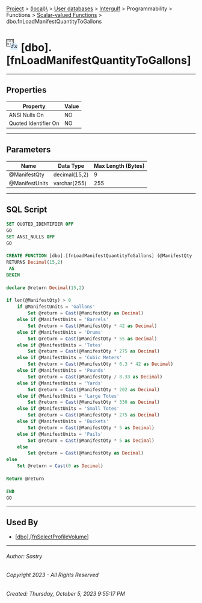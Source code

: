 #### 

[Project](../../../../../../index.md) > [(local)\\](../../../../../index.md) > [User databases](../../../../index.md) > [Intergulf](../../../index.md) > Programmability > Functions > [Scalar-valued Functions](Scalar-valued_Functions.md) > dbo.fnLoadManifestQuantityToGallons

# ![Scalar-valued Functions](../../../../../../Images/Function_Scalar32.png) [dbo].[fnLoadManifestQuantityToGallons]

---

## <a name="#properties"></a>Properties

| Property | Value |
|---|---|
| ANSI Nulls On | NO |
| Quoted Identifier On | NO |


---

## <a name="#parameters"></a>Parameters

| Name | Data Type | Max Length (Bytes) |
|---|---|---|
| @ManifestQty | decimal(15,2) | 9 |
| @ManifestUnits | varchar(255) | 255 |


---

## <a name="#sqlscript"></a>SQL Script

```sql
SET QUOTED_IDENTIFIER OFF
GO
SET ANSI_NULLS OFF
GO

CREATE FUNCTION [dbo].[fnLoadManifestQuantityToGallons] (@ManifestQty  Decimal(15,2),@ManifestUnits varchar(255))  
RETURNS Decimal(15,2)
 AS  
BEGIN 

declare @return Decimal(15,2)

if len(@ManifestQty) > 0
	if @ManifestUnits = 'Gallons'
		Set @return = Cast(@ManifestQty as Decimal)
	else if @ManifestUnits = 'Barrels'
		Set @return = Cast(@ManifestQty * 42 as Decimal)
	else if @ManifestUnits = 'Drums'
		Set @return = Cast(@ManifestQty * 55 as Decimal)
	else if @ManifestUnits = 'Totes'
		Set @return = Cast(@ManifestQty * 275 as Decimal)
	else if @ManifestUnits = 'Cubic Meters'
		Set @return = Cast(@ManifestQty * 6.3 * 42 as Decimal)
	else if @ManifestUnits = 'Pounds'
		Set @return = Cast(@ManifestQty / 8.33 as Decimal)
	else if @ManifestUnits = 'Yards'
		Set @return = Cast(@ManifestQty * 202 as Decimal)
	else if @ManifestUnits = 'Large Totes'
		Set @return = Cast(@ManifestQty * 330 as Decimal)
	else if @ManifestUnits = 'Small Totes'
		Set @return = Cast(@ManifestQty * 275 as Decimal)
	else if @ManifestUnits = 'Buckets'
		Set @return = Cast(@ManifestQty * 5 as Decimal)
	else if @ManifestUnits = 'Pails'
		Set @return = Cast(@ManifestQty * 5 as Decimal)
	else
		Set @return = Cast(@ManifestQty as Decimal)
else
	Set @return = Cast(0 as Decimal)

Return @return

END
GO

```


---

## <a name="#usedby"></a>Used By

* [[dbo].[fnSelectProfileVolume]](dbo_fnSelectProfileVolume.md)


---

###### Author:  Sastry

###### Copyright 2023 - All Rights Reserved

###### Created: Thursday, October 5, 2023 9:55:17 PM

